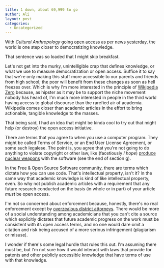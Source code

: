 ```yaml
---
title: 1 down, about 69,999 to go
author: Ali
layout: post
categories:
  - Uncategorized
---
```

With *Cultural Anthropology* [going open access](http://savageminds.org/2013/03/11/cultural-anthropology-goes-full-oa) as per [news yesterday](http://production.culanth.org/fieldsights/142-cultural-anthropology-will-go-open-access-in-2014), the world is one step closer to democratizing knowledge.

That sentence was so loaded that I might skip breakfast.

Let's not get into the murky, unintelligible crap that defines knowledge, or what we use to measure democratization or open access. Suffice it to say that we're only making this stuff more accessible to our parents and friends from high school; the poor will benefit from these changes as soon as hell freezes over. Which is why I'm more interested in the principle of [Wikipedia Zero](https://wikimediafoundation.org/wiki/Wikipedia_Zero) because, as hipster as it may be to support the niche movement nobody has heard of, I'm much more interested in people in the third world having access to global discourse than the rarefied air of academia. Wikipedia comes closer than academic articles in the effort to bring actionable, tangible knowledge to the masses.

That being said, I had an idea that might be kinda cool to try out that might help (or destroy) the open access initiative.

There are terms that you agree to when you use a computer program. They might be called Terms of Service, or an End User License Agreement, or some such legalese. The point is, you agree that you're not going to do anything to violate copyright or other law, like (facetiously *I hope*) [produce nuclear weapons](http://www.apple.com/legal/itunes/appstore/dev/stdeula/) with the software (see the end of section g).

In the Free & Open Source Software community, there are terms which dictate how you can use code. That's intellectual property, isn't it? In the same way that academic knowledge is kind of like intellectual property, even. So why not publish academic articles with a requirement that any future research conducted on the basis (in whole or in part) of your article *must* be open access.

I'm not so concerned about enforcement because, honestly, there's no real enforcement except by [overzealous district attorneys](http://en.wikipedia.org/wiki/Aaron_Swartz#Indictment_and_prosecution). There would be more of a social understanding among academicians that you can't cite a source which explicitly dictates that future academic progress on the work must be consistent with its open access terms, and no one would dare omit a citation and risk being accused of a more serious infringement (plagiarism or misuse).

I wonder if there's some legal hurdle that rules this out. I'm assuming there must be, but I'm not sure how it would interact with laws that provide for patents and other publicly accessible knowledge that have terms of use with that knowledge.